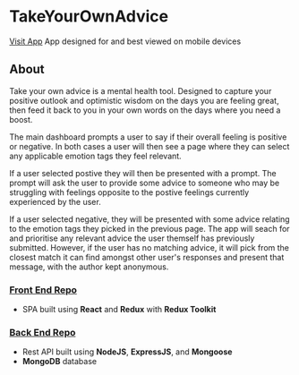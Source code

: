 # TakeYourOwnAdvice

[Visit App](https://tyoa.netlify.app/)
App designed for and best viewed on mobile devices

## About
 
Take your own advice is a mental health tool. Designed to capture your positive outlook and optimistic wisdom on the days you are feeling great, then feed it back to you in your own words on the days where you need a boost.

The main dashboard prompts a user to say if their overall feeling is positive or negative. In both cases a user will then see a page where they can select any applicable emotion tags they feel relevant. 

If a user selected postive they will then be presented with a prompt. The prompt will ask the user to provide some advice to someone who may be struggling with feelings opposite to the postive feelings currently experienced by the user.

If a user selected negative, they will be presented with some advice relating to the emotion tags they picked in the previous page. The app will seach for and prioritise any relevant advice the user themself has previously submitted. However, if the user has no matching advice, it will pick from the closest match it can find amongst other user's responses and present that message, with the author kept anonymous.

### [Front End Repo](https://github.com/Ryan-Williams-Dev/tyoa-front-end)
 - SPA built using **React** and **Redux** with **Redux Toolkit**
 
### [Back End Repo](https://github.com/Ryan-Williams-Dev/tyoa-back-end)
 - Rest API built using **NodeJS**, **ExpressJS**, and **Mongoose**
 - **MongoDB** database
